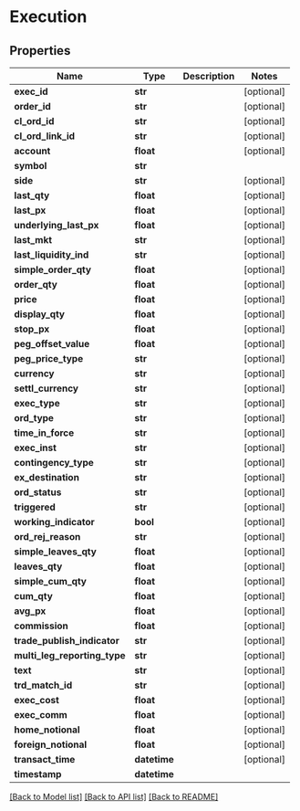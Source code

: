 # Execution

## Properties
Name | Type | Description | Notes
------------ | ------------- | ------------- | -------------
**exec_id** | **str** |  | [optional] 
**order_id** | **str** |  | [optional] 
**cl_ord_id** | **str** |  | [optional] 
**cl_ord_link_id** | **str** |  | [optional] 
**account** | **float** |  | [optional] 
**symbol** | **str** |  | 
**side** | **str** |  | [optional] 
**last_qty** | **float** |  | [optional] 
**last_px** | **float** |  | [optional] 
**underlying_last_px** | **float** |  | [optional] 
**last_mkt** | **str** |  | [optional] 
**last_liquidity_ind** | **str** |  | [optional] 
**simple_order_qty** | **float** |  | [optional] 
**order_qty** | **float** |  | [optional] 
**price** | **float** |  | [optional] 
**display_qty** | **float** |  | [optional] 
**stop_px** | **float** |  | [optional] 
**peg_offset_value** | **float** |  | [optional] 
**peg_price_type** | **str** |  | [optional] 
**currency** | **str** |  | [optional] 
**settl_currency** | **str** |  | [optional] 
**exec_type** | **str** |  | [optional] 
**ord_type** | **str** |  | [optional] 
**time_in_force** | **str** |  | [optional] 
**exec_inst** | **str** |  | [optional] 
**contingency_type** | **str** |  | [optional] 
**ex_destination** | **str** |  | [optional] 
**ord_status** | **str** |  | [optional] 
**triggered** | **str** |  | [optional] 
**working_indicator** | **bool** |  | [optional] 
**ord_rej_reason** | **str** |  | [optional] 
**simple_leaves_qty** | **float** |  | [optional] 
**leaves_qty** | **float** |  | [optional] 
**simple_cum_qty** | **float** |  | [optional] 
**cum_qty** | **float** |  | [optional] 
**avg_px** | **float** |  | [optional] 
**commission** | **float** |  | [optional] 
**trade_publish_indicator** | **str** |  | [optional] 
**multi_leg_reporting_type** | **str** |  | [optional] 
**text** | **str** |  | [optional] 
**trd_match_id** | **str** |  | [optional] 
**exec_cost** | **float** |  | [optional] 
**exec_comm** | **float** |  | [optional] 
**home_notional** | **float** |  | [optional] 
**foreign_notional** | **float** |  | [optional] 
**transact_time** | **datetime** |  | [optional] 
**timestamp** | **datetime** |  | 

[[Back to Model list]](../README.md#documentation-for-models) [[Back to API list]](../README.md#documentation-for-api-endpoints) [[Back to README]](../README.md)


